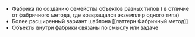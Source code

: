 - Фабрика по созданию семейства объектов разных типов ( в отличие от фабричного метода, где возвращался экземпляр одного типа)
- Более расширенный вариант шаблона [[паттерн Фабричный метод]]
- Объекты внутри фабрики связаны по смыслу или задаче
